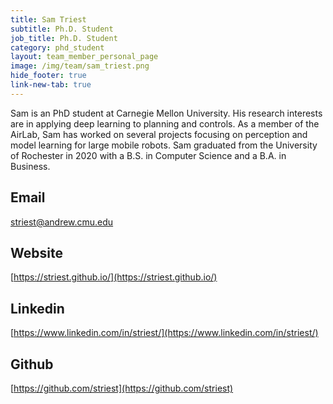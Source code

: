 ```yaml
---
title: Sam Triest
subtitle: Ph.D. Student
job_title: Ph.D. Student
category: phd_student
layout: team_member_personal_page
image: /img/team/sam_triest.png
hide_footer: true
link-new-tab: true
---
```


Sam is an PhD student at Carnegie Mellon University. His research interests are in applying deep learning to planning and controls. As a member of the AirLab, Sam has worked on several projects focusing on perception and model learning for large mobile robots. Sam graduated from the University of Rochester in 2020 with a B.S. in Computer Science and a B.A. in Business.

## Email ##
striest@andrew.cmu.edu

## Website ##
[https://striest.github.io/](https://striest.github.io/)

## Linkedin ##
[https://www.linkedin.com/in/striest/](https://www.linkedin.com/in/striest/)

## Github ##
[https://github.com/striest](https://github.com/striest)
